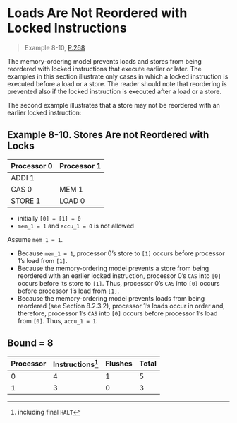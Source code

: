 # Loads Are Not Reordered with Locked Instructions

> Example 8-10, [P.268](https://software.intel.com/sites/default/files/managed/7c/f1/253668-sdm-vol-3a.pdf#page=268)

The memory-ordering model prevents loads and stores from being reordered with locked instructions that execute earlier or later.
The examples in this section illustrate only cases in which a locked instruction is executed before a load or a store.
The reader should note that reordering is prevented also if the locked instruction is executed after a load or a store.

The second example illustrates that a store may not be reordered with an earlier locked instruction:

## Example 8-10. Stores Are not Reordered with Locks

| Processor 0 | Processor 1 |
| ----------- | ----------- |
| ADDI 1      |             |
| CAS 0       | MEM 1       |
| STORE 1     | LOAD 0      |

* initially `[0] = [1] = 0`
* `mem_1 = 1` and `accu_1 = 0` is not allowed

Assume `mem_1 = 1`.
* Because `mem_1 = 1`, processor 0’s store to `[1]` occurs before processor 1’s load from `[1]`.
* Because the memory-ordering model prevents a store from being reordered with an earlier locked instruction, processor 0’s `CAS` into `[0]` occurs before its store to `[1]`.
  Thus, processor 0’s `CAS` into `[0]` occurs before processor 1’s load from `[1]`.
* Because the memory-ordering model prevents loads from being reordered (see Section 8.2.3.2), processor 1’s loads occur in order and, therefore, processor 1’s `CAS` into `[0]` occurs before processor 1’s load from `[0]`.
  Thus, `accu_1 = 1`.

## Bound = 8

| Processor | Instructions[^1]  | Flushes | Total |
| --------- | ----------------  | ------- | ----- |
| 0         | 4                 | 1       | 5     |
| 1         | 3                 | 0       | 3     |

[^1]: including final `HALT`

